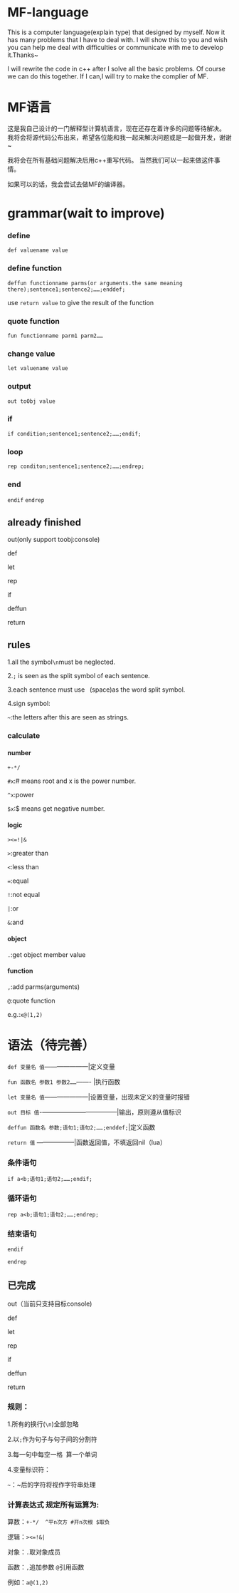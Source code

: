 # MF-language
This is a computer language(explain type) that designed by myself.
Now it has many problems that I have to deal with.
I will show this to you and wish you can help me deal with difficulties or communicate with me to develop it.Thanks~

I will rewrite the code in c++ after I solve all the basic problems.
Of course we can do this together.
If I can,I will try to make the complier of MF.

# MF语言
这是我自己设计的一门解释型计算机语言，现在还存在着许多的问题等待解决。
我将会将源代码公布出来，希望各位能和我一起来解决问题或是一起做开发，谢谢~

我将会在所有基础问题解决后用c++重写代码。
当然我们可以一起来做这件事情。

如果可以的话，我会尝试去做MF的编译器。

# grammar(wait to improve)

### define
`def valuename value`

### define function
`deffun functionname parms(or arguments.the same meaning there);sentence1;sentence2;……;enddef;`

use `return value` to give the result of the function

### quote function
`fun functionname parm1 parm2……`

### change value
`let valuename value`

### output
`out toObj value`

### if
`if condition;sentence1;sentence2;……;endif;`

### loop
`rep conditon;sentence1;sentence2;……;endrep;`

### end
`endif`
`endrep`

## already finished
out(only support toobj:console)

def

let

rep

if

deffun

return

## rules
1.all the symbol`\n`must be neglected.

2.`;` is seen as the split symbol of each sentence.

3.each sentence must use ` `(space)as the word split symbol.

4.sign symbol:

`~`:the letters after this are seen as strings.

### calculate
#### number
`+-*/`

`#x`:# means root and x is the power number.

`^x`:power

`$x`:$ means get negative number.

#### logic
`><=!|&`

`>`:greater than

`<`:less than

`=`:equal

`!`:not equal

`|`:or

`&`:and

#### object
`.`:get object member value

#### function
`,`:add parms(arguments)

`@`:quote function

e.g.:`x@(1,2)`

# 语法（待完善）
`def 变量名 值`———————|定义变量

`fun 函数名 参数1 参数2……`——- |执行函数

`let 变量名 值`———————|设置变量，出现未定义的变量时报错

`out 目标 值`-————————————|输出，原则遵从值标识

`deffun 函数名 参数;语句1;语句2;……;enddef;`|定义函数

`return 值` ——————|函数返回值，不填返回nil（lua）

### 条件语句
`if a<b;语句1;语句2;……;endif;`

### 循环语句

`rep a<b;语句1;语句2;……;endrep;`

### 结束语句
`endif`

`endrep`

## 已完成
out（当前只支持目标console)

def

let

rep

if

deffun

return

### 规则：
1.所有的换行(``\n``)全部忽略

2.以`;`作为句子与句子间的分割符

3.每一句中每空一格`` ``算一个单词

4.变量标识符：

`~`：~后的字符将视作字符串处理

### 计算表达式 规定所有运算为:
算数：`+-*/  ^平n次方 #开n次根 $取负`

逻辑：`><=!&|`

对象：`.`取对象成员

函数：`,`追加参数 `@`引用函数

例如：`a@(1,2)`
